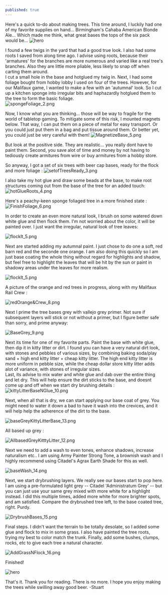 ```yaml
---
published: true
---
```

Here's a quick to-do about making trees. This time around, I luckily had one of my favorite supplies on hand... Birmingham's Cahaba American Blonde Ale...
Which made me think, what great bases the tops of the six pack would be...
![hero](https://antimagicray.github.io/images/post-img/6packTree/hero.png)



I found a few twigs in the yard that had a good true look.  I also had some roots I saved from along time ago. I advise using roots, because their 'armatures' for the branches are more numerous and varied like a real tree's branches.  Also they are little more pliable, less likely to snap off when carting them around.  
I cut a small hole in the base and hotglued my twig in.
Next, I had some foliage bought from hobby lobby I used on four of the trees.  However, for our Malifaux game, I wanted to make a few with an 'autumnal' look.  So I cut up a kitchen sponge into irregular bits and haphazardly hotglued them to the tree to form the basic foliage.  
![spongeFoliage_2.png](https://antimagicray.github.io/images/post-img/6packTree/spongeFoliage_2.png)

Now, I know what you are thinking... those will be way to fragile for the world of tabletop gaming.  To mitigate some of this risk, I mounted magnets below. That way, I can put them on a piece of metal for easy transport. Or you could just put them in a bag and put tissue around them. Or better yet, you could just be very careful with them! 
![MagnetizeBase_5.png](https://antimagicray.github.io/images/post-img/6packTree/MagnetizeBase_5.png)

But look at the positive side. They are realistic... you really dont have to paint them.  Second, you save alot of time  and money by not having to tediously create armitures from wire or buy armitures from a hobby store.  

So anyway, I got a set of six trees with beer cap bases, ready for the flock and more foliage :
![setofTreesReady_3.png](https://antimagicray.github.io/images/post-img/6packTree/setofTreesReady_3.png)

I also take my hot glue and draw some beads at the base, to make root structures coming out from the base of the tree for an added touch: 
![hotGlueRoots_4.png](https://antimagicray.github.io/images/post-img/6packTree/hotGlueRoots_4.png)

Here's a peachy-keen sponge foliaged tree in a more finished state : 
![FinishFoliage_6.png](https://antimagicray.github.io/images/post-img/6packTree/FinishFoliage_6.png)

In order to create an even more natural look, I brush on some watered down white glue and then flock them. I'm not worried about the color, it will be painted over. I just want the irregular, natural look of tree leaves:

![flockIt_5.png](https://antimagicray.github.io/images/post-img/6packTree/flockIt_5.png)

Next are started adding my autumnal paint.  I just chose to do one a soft, red barn red and the seconde one orange.  I am also doing this quickly so I am just base coating the whole thing without regard for highlights and shadow, but feel free to highlight the leaves that will be hit by the sun or paint in shadowy areas under the leaves for more realism.  

![flockIt_5.png](https://antimagicray.github.io/images/post-img/6packTree/paintItOrange_7.png)

A picture of the orange and red trees in progress, along with my Malifaux Rail Crew : 

![redOrange&Crew_8.png](https://antimagicray.github.io/images/post-img/6packTree/redOrange&Crew_8.png)

Next I prime the tree bases grey with vallejo grey primer.  Not sure if subsequent layers will stick or not without a primer, but I figure better safe than sorry, and prime anyway:

![BaseGrey_9.png](https://antimagicray.github.io/images/post-img/6packTree/BaseGrey_9.png)

Next its time for one of my favorite parts.  Paint the base with white glue, then dip it in kitty litter or dirt.  I found  you can have a very natural dirt look, with stones and pebbles  of various sizes, by combining baking soda/play sand + high end kitty litter + cheap kitty litter.  The high end kitty litter is more uniform in pebble size, while the cheap dollar store kitty litter adds alot of variance, with stones of irregular sizes.  
Last, its advise to mix water and white glue and dab over the entire thing and let dry. This will help ensure the dirt sticks to the base, and doesnt come up and off when we start dry brushing details :
![kittyLitterBaseNGlue_10.png](https://antimagicray.github.io/images/post-img/6packTree/kittyLitterBaseNGlue_10.png)

Next, when all that is dry, we can start applying our base coat of grey. You might need to water it down a bad to have it wash into the crevices, and it will help help the adherence of the dirt to the base.    

![baseGreyKittyLitterBase_13.png](https://antimagicray.github.io/images/post-img/6packTree/baseGreyKittyLitterBase_13.png)

All based up grey :

![AllbasedGreyKitttyLitter_12.png](https://antimagicray.github.io/images/post-img/6packTree/AllbasedGreyKitttyLitter_12.png)

Next we need to add a wash to even tones, enhance shadows, increase naturalism etc.. I am using Army Painter Strong Tone, a brownish wash and I highly recommend using Citadel's Agrax Earth Shade for this as well.  

![baseWash_14.png](https://antimagicray.github.io/images/post-img/6packTree/baseWash_14.png)

Next, we start drybrushing layers. We really see our bases start to pop here.  I am using a pre-formulated light grey -- Citadel 'Administratum Grey' -- but you can just use your same  grey mixed with more white for a highlight instead.  I did this multiple times, added more white for more brighter spots, and am satisfied. Compare the drybrushed tree left, to the base coated tree, right. Purdy. 

![DrybrushBases_15.png](https://antimagicray.github.io/images/post-img/6packTree/DrybrushBases_15.png)

Final steps.  I didn't want the terrain to be totally desolate, so I added some glue and flock to mix in some grass.  I also have painted the tree roots, trying my best to color match the trunk.  Finally, add some bushes, clumps, rocks, etc  to give each tree a natural character.  

![AddGrassNFlock_16.png](https://antimagicray.github.io/images/post-img/6packTree/AddGrassNFlock_16.png)

Finished!

![hero](https://antimagicray.github.io/images/post-img/6packTree/hero.png)

That's it. Thank you for reading. There is no more.  I hope you enjoy making the trees while swilling away good beer. -Stuart
